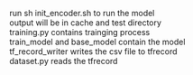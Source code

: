 run sh init_encoder.sh to run the model  
output will be in cache and test directory  
training.py contains trainging process  
train_model and base_model contain the model  
tf_record_writer writes the csv file to tfrecord  
dataset.py reads the tfrecord
